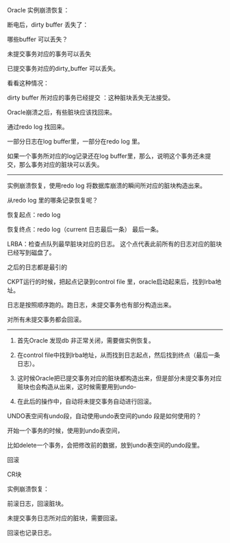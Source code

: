 Oracle 实例崩溃恢复：

断电后，dirty buffer 丢失了：

哪些buffer 可以丢失？  

未提交事务对应的事务可以丢失

已提交事务对应的dirty_buffer 可以丢失。


看看这种情况：

dirty buffer 所对应的事务已经提交 ：这种脏块丢失无法接受。

Oracle崩溃之后，有些脏块应该找回来。

通过redo log 找回来。

一部分日志在log buffer里，一部分在redo log 里。

如果一个事务所对应的log记录还在log buffer里，那么，说明这个事务还未提交，那么事务对应的脏块可以丢失。


------------------------------

实例崩溃恢复，使用redo log 将数据库崩溃的瞬间所对应的脏块构造出来。

从redo log 里的哪条记录恢复呢？

恢复起点：redo log 

恢复终点：redo log（current 日志最后一条） 最后一条。

LRBA：检查点队列最早脏块对应的日志。 这个点代表此前所有的日志对应的脏块已经写到磁盘了。

之后的日志都是最引的

CKPT运行的时候，把起点记录到control file 里，oracle启动起来后，找到lrba地址。

日志是按照顺序跑的。跑日志，未提交事务也有部分构造出来。

对所有未提交事务都会回滚。

-----------------

1. 首先Oracle 发现db 非正常关闭，需要做实例恢复。

2. 在control file中找到lrba地址，从而找到日志起点，然后找到终点（最后一条日志）。

3. 这时候Oracle把已提交事务对应的脏块都构造出来，但是部分未提交事务对应赃块也会构造从出来，这时候需要用到undo-

4. 在此后的操作中，自动将未提交事务自动进行回滚。


UNDO表空间有undo段，自动使用undo表空间的undo 段是如何使用的？

开始一个事务的时候，使用到undo表空间，

比如delete一个事务，会把修改前的数据，放到undo表空间的undo段里。

回滚

CR块

实例崩溃恢复：


前滚日志，回滚脏块。

未提交事务日志所对应的脏块，需要回滚。

回滚也记录日志。






